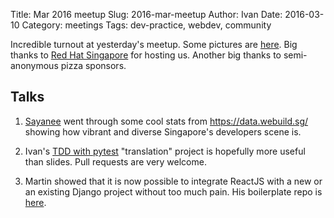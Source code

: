Title: Mar 2016 meetup
Slug: 2016-mar-meetup
Author: Ivan
Date: 2016-03-10
Category: meetings
Tags: dev-practice, webdev, community

Incredible turnout at yesterday's meetup.
Some pictures are [here](http://www.meetup.com/Singapore-Python-User-Group/photos/26801990/).
Big thanks to [Red Hat Singapore](http://www.redhat.com/en/global/singapore) for hosting us.
Another big thanks to semi-anonymous pizza sponsors.


## Talks

1. [Sayanee](https://sayan.ee/) went through some cool stats from
   <https://data.webuild.sg/> showing how vibrant and diverse Singapore's
   developers scene is.

2. Ivan's [TDD with pytest](http://vanzaj.github.io/tdd-pytest/) "translation"
   project is hopefully more useful than slides. Pull requests are very welcome.

3. Martin showed that it is now possible to integrate ReactJS with a new or
   an existing Django project without too much pain. His boilerplate repo is
   [here](https://github.com/mbrochh/django-reactjs-boilerplate).
